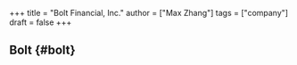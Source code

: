 +++
title = "Bolt Financial, Inc."
author = ["Max Zhang"]
tags = ["company"]
draft = false
+++

## Bolt {#bolt}
